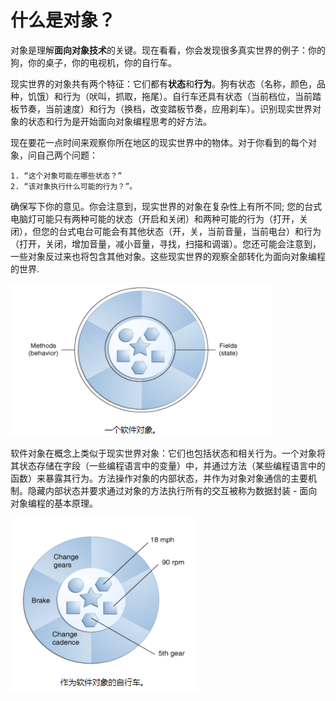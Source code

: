 # 什么是对象？

对象是理解**面向对象技术**的关键。现在看看，你会发现很多真实世界的例子：你的狗，你的桌子，你的电视机，你的自行车。

现实世界的对象共有两个特征：它们都有**状态**和**行为**。狗有状态（名称，颜色，品种，饥饿）和行为（吠叫，抓取，拖尾）。自行车还具有状态（当前档位，当前踏板节奏，当前速度）和行为（换档，改变踏板节奏，应用刹车）。识别现实世界对象的状态和行为是开始面向对象编程思考的好方法。

现在要花一点时间来观察你所在地区的现实世界中的物体。对于你看到的每个对象，问自己两个问题：

    1. “这个对象可能在哪些状态？”
    2. “该对象执行什么可能的行为？”。
    
确保写下你的意见。你会注意到，现实世界的对象在复杂性上有所不同; 您的台式电脑灯可能只有两种可能的状态（开启和关闭）和两种可能的行为（打开，关闭），但您的台式电台可能会有其他状态（开，关，当前音量，当前电台）和行为（打开，关闭，增加音量，减小音量，寻找，扫描和调谐）。您还可能会注意到，一些对象反过来也将包含其他对象。这些现实世界的观察全部转化为面向对象编程的世界.

![](/assets/java/concepts/面向对象-软件对象.png)

软件对象在概念上类似于现实世界对象：它们也包括状态和相关行为。一个对象将其状态存储在字段（一些编程语言中的变量）中，并通过方法（某些编程语言中的函数）来暴露其行为。方法操作对象的内部状态，并作为对象对象通信的主要机制。隐藏内部状态并要求通过对象的方法执行所有的交互被称为数据封装 - 面向对象编程的基本原理。

![](/assets/java/concepts/面向对象-自行车软件对象.png)